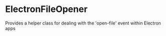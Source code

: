 # ElectronFileOpener
Provides a helper class for dealing with the 'open-file' event within Electron apps

